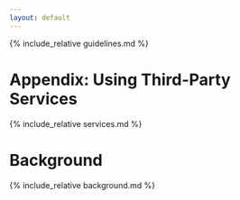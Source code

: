 ```yaml
---
layout: default
---
```


{% include_relative guidelines.md %}

# Appendix: Using Third-Party Services

{% include_relative services.md %}

# Background

{% include_relative background.md %}